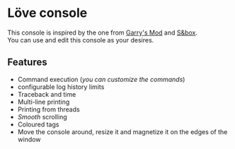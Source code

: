 # Löve console
This console is inspired by the one from [Garry's Mod](https://gmod.facepunch.com/) and [S&box](https://sandbox.facepunch.com/).  
You can use and edit this console as your desires.

## Features
* Command execution (*you can customize the commands*)
* configurable log history limits
* Traceback and time
* Multi-line printing
* Printing from threads
* *Smooth* scrolling
* Coloured tags
* Move the console around, resize it and magnetize it on the edges of the window